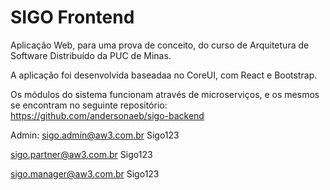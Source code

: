 
# SIGO Frontend

Aplicação Web, para uma prova de conceito, do curso de Arquitetura de Software Distribuído da PUC de Minas.

A aplicação foi desenvolvida baseadaa no CoreUI, com React e Bootstrap.

Os módulos do sistema funcionam através de microserviços, e os mesmos se encontram no seguinte repositório:
https://github.com/andersonaeb/sigo-backend


Admin:
sigo.admin@aw3.com.br
Sigo123

sigo.partner@aw3.com.br
Sigo123

sigo.manager@aw3.com.br
Sigo123